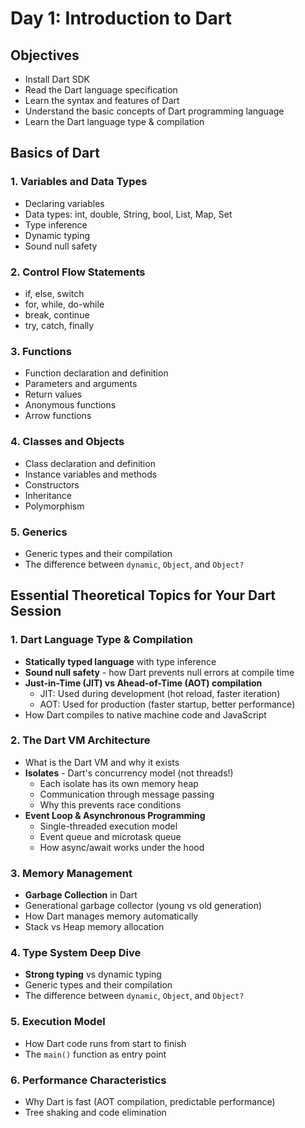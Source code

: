 # Day 1: Introduction to Dart

## Objectives

- Install Dart SDK
- Read the Dart language specification
- Learn the syntax and features of Dart
- Understand the basic concepts of Dart programming language
- Learn the Dart language type & compilation

## Basics of Dart

### 1. **Variables and Data Types**

- Declaring variables
- Data types: int, double, String, bool, List, Map, Set
- Type inference
- Dynamic typing
- Sound null safety

### 2. **Control Flow Statements**

- if, else, switch
- for, while, do-while
- break, continue
- try, catch, finally

### 3. **Functions**

- Function declaration and definition
- Parameters and arguments
- Return values
- Anonymous functions
- Arrow functions

### 4. **Classes and Objects**

- Class declaration and definition
- Instance variables and methods
- Constructors
- Inheritance
- Polymorphism

### 5. **Generics**

- Generic types and their compilation
- The difference between `dynamic`, `Object`, and `Object?`

## Essential Theoretical Topics for Your Dart Session

### 1. **Dart Language Type & Compilation**

- **Statically typed language** with type inference
- **Sound null safety** - how Dart prevents null errors at compile time
- **Just-in-Time (JIT) vs Ahead-of-Time (AOT) compilation**
  - JIT: Used during development (hot reload, faster iteration)
  - AOT: Used for production (faster startup, better performance)
- How Dart compiles to native machine code and JavaScript

### 2. **The Dart VM Architecture**

- What is the Dart VM and why it exists
- **Isolates** - Dart's concurrency model (not threads!)
  - Each isolate has its own memory heap
  - Communication through message passing
  - Why this prevents race conditions
- **Event Loop & Asynchronous Programming**
  - Single-threaded execution model
  - Event queue and microtask queue
  - How async/await works under the hood

### 3. **Memory Management**

- **Garbage Collection** in Dart
- Generational garbage collector (young vs old generation)
- How Dart manages memory automatically
- Stack vs Heap memory allocation

### 4. **Type System Deep Dive**

- **Strong typing** vs dynamic typing
- Generic types and their compilation
- The difference between `dynamic`, `Object`, and `Object?`

### 5. **Execution Model**

- How Dart code runs from start to finish
- The `main()` function as entry point

### 6. **Performance Characteristics**

- Why Dart is fast (AOT compilation, predictable performance)
- Tree shaking and code elimination
